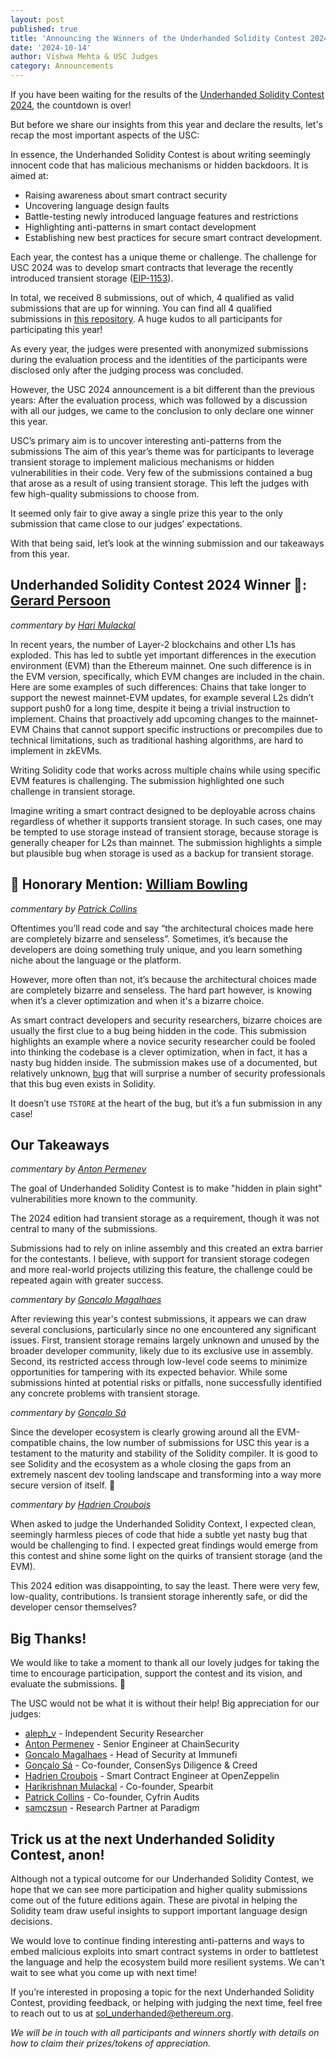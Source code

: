 ```yaml
---
layout: post
published: true
title: 'Announcing the Winners of the Underhanded Solidity Contest 2024'
date: '2024-10-14'
author: Vishwa Mehta & USC Judges
category: Announcements
---
```


If you have been waiting for the results of the [Underhanded Solidity Contest 2024](https://underhanded.soliditylang.org/), the countdown is over!

But before we share our insights from this year and declare the results, let's recap the most important aspects of the USC:

In essence, the Underhanded Solidity Contest is about writing seemingly innocent code that has malicious mechanisms or hidden backdoors. It is aimed at:

* Raising awareness about smart contract security
* Uncovering language design faults
* Battle-testing newly introduced language features and restrictions
* Highlighting anti-patterns in smart contact development
* Establishing new best practices for secure smart contract development.

Each year, the contest has a unique theme or challenge. The challenge for USC 2024 was to develop smart contracts that leverage the recently introduced transient storage ([EIP-1153](https://eips.ethereum.org/EIPS/eip-1153)).

In total, we received 8 submissions, out of which, 4 qualified as valid submissions that are up for winning. You can find all 4 qualified submissions in [this repository](https://github.com/ethereum/solidity-underhanded-contest/tree/master/2024/submissions_2024). A huge kudos to all participants for participating this year!

As every year, the judges were presented with anonymized submissions during the evaluation process and the identities of the participants were disclosed only after the judging process was concluded.

However, the USC 2024 announcement is a bit different than the previous years: After the evaluation process, which was followed by a discussion with all our judges, we came to the conclusion to only declare one winner this year.

USC’s primary aim is to uncover interesting anti-patterns from the submissions The aim of this year’s theme was for participants to leverage transient storage to implement malicious mechanisms or hidden vulnerabilities in their code. Very few of the submissions contained a bug that arose as a result of using transient storage. This left the judges with few high-quality submissions to choose from.

It seemed only fair to give away a single prize this year to the only submission that came close to our judges’ expectations.

With that being said, let’s look at the winning submission and our takeaways from this year.

## Underhanded Solidity Contest 2024 Winner 🥇: [Gerard Persoon](https://github.com/ethereum/solidity-underhanded-contest/tree/master/2024/submissions_2024/submission4_Gerard_Persoon)
*commentary by [Hari Mulackal](https://twitter.com/_hrkrshnn)*

In recent years, the number of Layer-2 blockchains and other L1s has exploded. This has led to subtle yet important differences in the execution environment (EVM) than the Ethereum mainnet. One such difference is in the EVM version, specifically, which EVM changes are included in the chain. Here are some examples of such differences:
Chains that take longer to support the newest mainnet-EVM updates, for example several L2s didn’t support push0 for a long time, despite it being a trivial instruction to implement.
Chains that proactively add upcoming changes to the mainnet-EVM
Chains that cannot support specific instructions or precompiles due to technical limitations, such as traditional hashing algorithms, are hard to implement in zkEVMs.

Writing Solidity code that works across multiple chains while using specific EVM features is challenging. The submission highlighted one such challenge in transient storage. 

Imagine writing a smart contract designed to be deployable across chains regardless of whether it supports transient storage. In such cases, one may be tempted to use storage instead of transient storage, because storage is generally cheaper for L2s than mainnet. The submission highlights a simple but plausible bug when storage is used as a backup for transient storage.

## 💐 Honorary Mention: [William Bowling](https://github.com/ethereum/solidity-underhanded-contest/tree/master/2024/submissions_2024/submission3_William_Bowling)
*commentary by [Patrick Collins](https://x.com/PatrickAlphaC)*

Oftentimes you’ll read code and say “the architectural choices made here are completely bizarre and senseless”. Sometimes, it’s because the developers are doing something truly unique, and you learn something niche about the language or the platform.

However, more often than not, it’s because the architectural choices made are completely bizarre and senseless. The hard part however, is knowing when it’s a clever optimization and when it's a bizarre choice. 

As smart contract developers and security researchers, bizarre choices are usually the first clue to a bug being hidden in the code. This submission highlights an example where a novice security researcher could be fooled into thinking the codebase is a clever optimization, when in fact, it has a nasty bug hidden inside. The submission makes use of a documented, but relatively unknown, [bug](https://github.com/ethereum/solidity/issues/14021) that will surprise a number of security professionals that this bug even exists in Solidity.

It doesn’t use `TSTORE` at the heart of the bug, but it’s a fun submission in any case!

## Our Takeaways

*commentary by [Anton Permenev](https://twitter.com/a_permenev)*

The goal of Underhanded Solidity Contest is to make "hidden in plain sight" vulnerabilities more known to the community.

The 2024 edition had transient storage as a requirement, though it was not central to many of the submissions.

Submissions had to rely on inline assembly and this created an extra barrier for the contestants.
I believe, with support for transient storage codegen and more real-world projects utilizing this feature, the challenge could be repeated again with greater success.

*commentary by [Goncalo Magalhaes](https://x.com/realgmhacker)*

After reviewing this year's contest submissions, it appears we can draw several conclusions, particularly since no one encountered any significant issues. First, transient storage remains largely unknown and unused by the broader developer community, likely due to its exclusive use in assembly. Second, its restricted access through low-level code seems to minimize opportunities for tampering with its expected behavior. While some submissions hinted at potential risks or pitfalls, none successfully identified any concrete problems with transient storage.

*commentary by [Gonçalo Sá](https://twitter.com/GNSPS)*

Since the developer ecosystem is clearly growing around all the EVM-compatible chains, the low number of submissions for USC this year is a testament to the maturity and stability of the Solidity compiler.
It is good to see Solidity and the ecosystem as a whole closing the gaps from an extremely nascent dev tooling landscape and transforming into a way more secure version of itself. 🚀

*commentary by [Hadrien Croubois](https://x.com/amxx)*

When asked to judge the Underhanded Solidity Context, I expected clean, seemingly harmless pieces of code that hide a subtle yet nasty bug that would be challenging to find. I expected great findings would emerge from this contest and shine some light on the quirks of transient storage (and the EVM).

This 2024 edition was disappointing, to say the least. There were very few, low-quality, contributions. Is transient storage inherently safe, or did the developer censor themselves?

## Big Thanks!

We would like to take a moment to thank all our lovely judges for taking the time to encourage participation, support the contest and its vision, and evaluate the submissions. 👏

The USC would not be what it is without their help! Big appreciation for our judges:

* [aleph_v](https://x.com/alpeh_v) - Independent Security Researcher
* [Anton Permenev](https://twitter.com/a_permenev) - Senior Engineer at ChainSecurity
* [Goncalo Magalhaes](https://x.com/realgmhacker) - Head of Security at Immunefi
* [Gonçalo Sá](https://twitter.com/GNSPS) - Co-founder, ConsenSys Diligence & Creed
* [Hadrien Croubois](https://x.com/amxx) - Smart Contract Engineer at OpenZeppelin
* [Harikrishnan Mulackal](https://x.com/_hrkrshnn) - Co-founder, Spearbit
* [Patrick Collins](https://x.com/PatrickAlphaC) - Co-founder, Cyfrin Audits
* [samczsun](https://twitter.com/samczsun) - Research Partner at Paradigm

## Trick us at the next Underhanded Solidity Contest, anon!

Although not a typical outcome for our Underhanded Solidity Contest, we hope that we can see more participation and higher quality submissions come out of the future editions again. These are pivotal in helping the Solidity team draw useful insights to support important language design decisions.

We would love to continue finding interesting anti-patterns and ways to embed malicious exploits into smart contract systems in order to battletest the language and help the ecosystem build more resilient systems. We can't wait to see what you come up with next time!

If you’re interested in proposing a topic for the next Underhanded Solidity Contest, providing feedback, or helping with judging the next time, feel free to reach out to us at sol_underhanded@ethereum.org.

*We will be in touch with all participants and winners shortly with details on how to claim their prizes/tokens of appreciation.*
